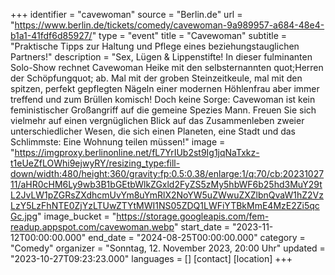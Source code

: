 +++
identifier = "cavewoman"
source = "Berlin.de"
url = "https://www.berlin.de/tickets/comedy/cavewoman-9a989957-a684-48e4-b1a1-41fdf6d85927/"
type = "event"
title = "Cavewoman"
subtitle = "Praktische Tipps zur Haltung und Pflege eines beziehungstauglichen Partners!"
description = "Sex, Lügen & Lippenstifte! In dieser fulminanten Solo-Show rechnet Cavewoman Heike mit den selbsternannten quot;Herren der Schöpfungquot; ab.
Mal mit der groben Steinzeitkeule, mal mit den spitzen, perfekt gepflegten Nägeln einer modernen Höhlenfrau aber immer treffend und zum Brüllen komisch!
Doch keine Sorge: Cavewoman ist kein feministischer Großangriff auf die gemeine Spezies Mann. Freuen Sie sich vielmehr auf einen vergnüglichen Blick auf das Zusammenleben zweier unterschiedlicher Wesen, die sich einen Planeten, eine Stadt und das Schlimmste: Eine Wohnung teilen müssen!"
image = "https://imgproxy.berlinonline.net/fL7YrIUb2st9Ig1jqNaTxkz-t1eUeZfLOWhi9ejwyRY/resizing_type:fill-down/width:480/height:360/gravity:fp:0.5:0.38/enlarge:1/q:70/cb:2023102711/aHR0cHM6Ly9wb3B1bGEtbWlkZGxld2FyZS5zMy5hbWF6b25hd3MuY29tL2JvLW1pZGRsZXdhcmUvYm8uYmRlX2NoYW5uZWwuZXZlbnQvaW1hZ2VzLzY5LzFhNTE0ZjYzLTUwZTYtMWI1NS05ZDQ1LWFiYTBkMmE4MzE2Zi5qcGc.jpg"
image_bucket = "https://storage.googleapis.com/fem-readup.appspot.com/cavewoman.webp"
start_date = "2023-11-12T00:00:00.000"
end_date = "2024-08-25T00:00:00.000"
category = "Comedy"
organizer = "Sonntag, 12. November 2023, 20:00 Uhr"
updated = "2023-10-27T09:23:23.000"
languages = []
[contact]
[location]
+++